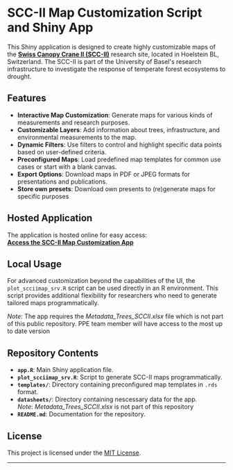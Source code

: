# SCC-II Map Customization Script and Shiny App

This Shiny application is designed to create highly customizable maps of the [**Swiss Canopy Crane II (SCC-II)**](https://ppe.duw.unibas.ch/en/sccii/) research site, located in Hoelstein BL, Switzerland. The SCC-II is part of the University of Basel's research infrastructure to investigate the response of temperate forest ecosystems to drought.

## Features

- **Interactive Map Customization**: Generate maps for various kinds of measurements and research purposes.
- **Customizable Layers**: Add information about trees, infrastructure, and environmental measurements to the map.
- **Dynamic Filters**: Use filters to control and highlight specific data points based on user-defined criteria.
- **Preconfigured Maps**: Load predefined map templates for common use cases or start with a blank canvas.
- **Export Options**: Download maps in PDF or JPEG formats for presentations and publications.
- **Store own presets**: Download own presents to (re)generate maps for specific purposes

## Hosted Application

The application is hosted online for easy access:  
[**Access the SCC-II Map Customization App**](https://dabascientific.com/hoelstein/map.html)

## Local Usage

For advanced customization beyond the capabilities of the UI, the `plot_scciimap_srv.R` script can be used directly in an R environment. This script provides additional flexibility for researchers who need to generate tailored maps programmatically.

*Note*: The app requires the *Metadata_Trees_SCCII.xlsx* file which is not part of this public repository. PPE team member will have access to the most up to date version

## Repository Contents

- **`app.R`**: Main Shiny application file.
- **`plot_scciimap_srv.R`**: Script to generate SCC-II maps programmatically.
- **`templates/`**: Directory containing preconfigured map templates in `.rds` format.
- **`datasheets/`**: Directory containing nescessary data for the app.  
*Note*: *Metadata_Trees_SCCII.xlsx*  is not part of this repository
- **`README.md`**: Documentation for the repository.
## License

This project is licensed under the [MIT License](LICENSE).

---